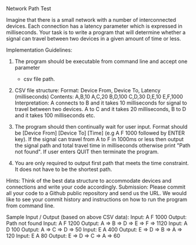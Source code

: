 Network Path Test

Imagine that there is a small network with a number of interconnected devices.
Each connection has a latency parameter which is expressed in milliseconds. 
Your task is to write a program that will determine whether a signal can travel 
between two devices in a given amount of time or less.

Implementation Guidelines:

1. The program should be executable from command line and accept one parameter 
    - csv file path.
    
2. CSV file structure:
Format: Device From, Device To, Latency (milliseconds) 
Contents: A,B,10 A,C,20 B,D,100 C,D,30 D,E,10 E,F,1000 
Interpretation: A connects to B and it takes 10 milliseconds for signal to 
travel between two devices. A to C and it takes 20 milliseconds, B to D and it 
takes 100 milliseconds etc.

3. The program should then continually wait for user input. Format should be 
[Device From] [Device To] [Time] (e.g A F 1000 followed by ENTER key). 
If the signal can travel from A to F in 1000ms or less then output the signal 
path and total travel time in milliseconds otherwise print "Path not found". If
user enters QUIT then terminate the program.

4. You are only required to output first path that meets the time constraint. It 
does not have to be the shortest path.

Hints:
Think of the best data structure to accommodate devices and connections and 
write your code accordingly.
Submission:
Please commit all your code to a Github public repository and send us the URL. 
We would like to see your commit history and instructions on how to run the 
program from command line.

Sample Input / Output (based on above CSV data):
Input: A F 1000 Output: Path not found
Input: A F 1200 Output: A => B => D => E => F => 1120
Input: A D 100 Output: A => C => D => 50
Input: E A 400 Output: E => D => B => A => 120
Input: E A 80 Output: E => D => C => A => 60